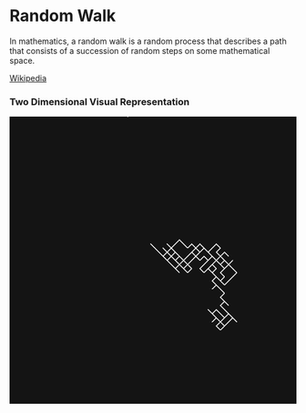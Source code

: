 # Random Walk

In mathematics, a random walk is a random process that describes a path that
consists of a succession of random steps on some mathematical space.

[Wikipedia](https://en.wikipedia.org/wiki/Random_walk)

### Two Dimensional Visual Representation

<p align="center"><img src="./assets/random_walk.gif" alt="random walk animation" /></p>
